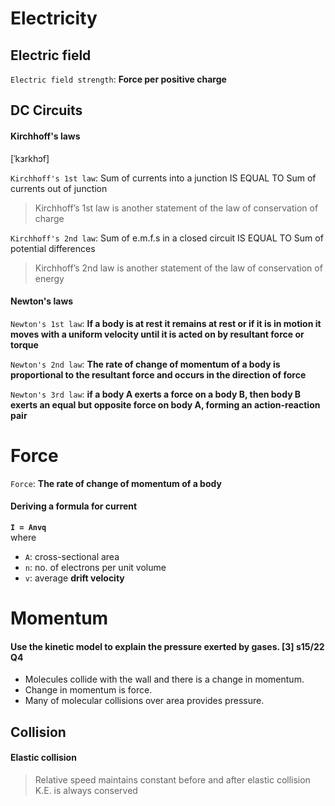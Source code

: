 # Electricity

## Electric field

`Electric field strength`: **Force per positive charge**

## DC Circuits

#### Kirchhoff's laws
\[ˈkɜrkhɔf\]

`Kirchhoff's 1st law`: Sum of currents into a junction
IS EQUAL TO
Sum of currents out of junction
> Kirchhoff’s 1st law is another statement of the law of
conservation of charge

`Kirchhoff's 2nd law`: Sum of e.m.f.s in a closed circuit
IS EQUAL TO
Sum of potential differences

> Kirchhoff’s 2nd law is another statement of the law of
conservation of energy

#### Newton's laws

`Newton's 1st law`: **If a body is at rest it remains at rest or if it is in
motion it moves with a uniform velocity until it is acted
on by resultant force or torque**

`Newton's 2nd law`: **The rate of change of momentum of a body
is proportional to the resultant force and occurs in the
direction of force**

`Newton's 3rd law`: **if a body A exerts a force on a body B, then
body B exerts an equal but opposite force on body A,
forming an action-reaction pair**

# Force
`Force`: **The rate of change of momentum of a body**

#### Deriving a formula for current

**`I = Anvq`**  
where
- `A`: cross-sectional area
- `n`: no. of electrons per unit volume
- `v`: average **drift velocity**

# Momentum

#### Use the kinetic model to explain the pressure exerted by gases. \[3\] s15/22 Q4
- Molecules collide with the wall and there is a change in momentum.
- Change in momentum is force.
- Many of molecular collisions over area provides pressure.

## Collision
#### Elastic collision
> Relative speed maintains constant before and after elastic collision
> K.E. is always conserved